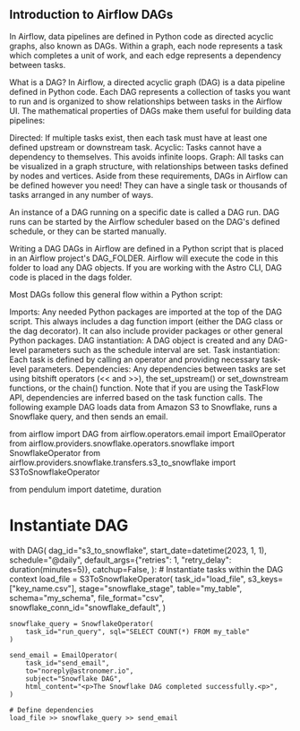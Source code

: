 ## Introduction to Airflow DAGs
In Airflow, data pipelines are defined in Python code as directed acyclic graphs, also known as DAGs. Within a graph, each node represents a task which completes a unit of work, and each edge represents a dependency between tasks.


What is a DAG?
In Airflow, a directed acyclic graph (DAG) is a data pipeline defined in Python code. Each DAG represents a collection of tasks you want to run and is organized to show relationships between tasks in the Airflow UI. The mathematical properties of DAGs make them useful for building data pipelines:

Directed: If multiple tasks exist, then each task must have at least one defined upstream or downstream task.
Acyclic: Tasks cannot have a dependency to themselves. This avoids infinite loops.
Graph: All tasks can be visualized in a graph structure, with relationships between tasks defined by nodes and vertices.
Aside from these requirements, DAGs in Airflow can be defined however you need! They can have a single task or thousands of tasks arranged in any number of ways.

An instance of a DAG running on a specific date is called a DAG run. DAG runs can be started by the Airflow scheduler based on the DAG's defined schedule, or they can be started manually.

Writing a DAG
DAGs in Airflow are defined in a Python script that is placed in an Airflow project's DAG_FOLDER. Airflow will execute the code in this folder to load any DAG objects. If you are working with the Astro CLI, DAG code is placed in the dags folder.

Most DAGs follow this general flow within a Python script:

Imports: Any needed Python packages are imported at the top of the DAG script. This always includes a dag function import (either the DAG class or the dag decorator). It can also include provider packages or other general Python packages.
DAG instantiation: A DAG object is created and any DAG-level parameters such as the schedule interval are set.
Task instantiation: Each task is defined by calling an operator and providing necessary task-level parameters.
Dependencies: Any dependencies between tasks are set using bitshift operators (<< and >>), the set_upstream() or set_downstream functions, or the chain() function. Note that if you are using the TaskFlow API, dependencies are inferred based on the task function calls.
The following example DAG loads data from Amazon S3 to Snowflake, runs a Snowflake query, and then sends an email.

from airflow import DAG
from airflow.operators.email import EmailOperator
from airflow.providers.snowflake.operators.snowflake import SnowflakeOperator
from airflow.providers.snowflake.transfers.s3_to_snowflake import S3ToSnowflakeOperator

from pendulum import datetime, duration

# Instantiate DAG
with DAG(
    dag_id="s3_to_snowflake",
    start_date=datetime(2023, 1, 1),
    schedule="@daily",
    default_args={"retries": 1, "retry_delay": duration(minutes=5)},
    catchup=False,
):
    # Instantiate tasks within the DAG context
    load_file = S3ToSnowflakeOperator(
        task_id="load_file",
        s3_keys=["key_name.csv"],
        stage="snowflake_stage",
        table="my_table",
        schema="my_schema",
        file_format="csv",
        snowflake_conn_id="snowflake_default",
    )

    snowflake_query = SnowflakeOperator(
        task_id="run_query", sql="SELECT COUNT(*) FROM my_table"
    )

    send_email = EmailOperator(
        task_id="send_email",
        to="noreply@astronomer.io",
        subject="Snowflake DAG",
        html_content="<p>The Snowflake DAG completed successfully.<p>",
    )

    # Define dependencies
    load_file >> snowflake_query >> send_email
